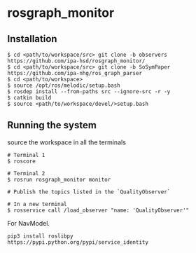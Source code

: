 # rosgraph_monitor

## Installation
```
$ cd <path/to/workspace/src> git clone -b observers https://github.com/ipa-hsd/rosgraph_monitor/
$ cd <path/to/workspace/src> git clone -b SoSymPaper https://github.com/ipa-nhg/ros_graph_parser
$ cd <path/to/workspace>
$ source /opt/ros/melodic/setup.bash
$ rosdep install --from-paths src --ignore-src -r -y
$ catkin build 
$ source <path/to/workspace/devel/>setup.bash
```

## Running the system  
source the workspace in all the terminals

```
# Terminal 1
$ roscore

# Terminal 2
$ rosrun rosgraph_monitor monitor

# Publish the topics listed in the `QualityObserver`

# In a new terminal 
$ rosservice call /load_observer "name: 'QualityObserver'"
```

For NavModel.
```
pip3 install roslibpy
https://pypi.python.org/pypi/service_identity
```
